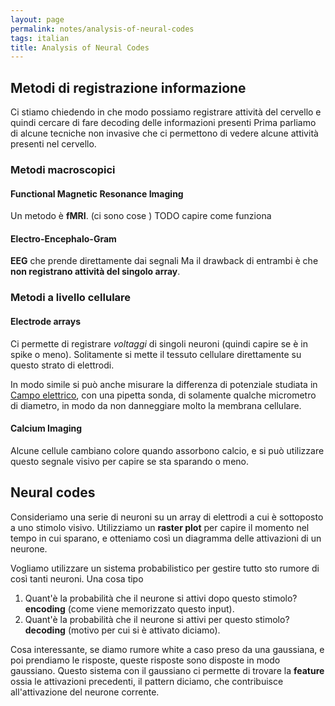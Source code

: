 ```yaml
---
layout: page
permalink: notes/analysis-of-neural-codes
tags: italian
title: Analysis of Neural Codes
---
```


## Metodi di registrazione informazione
Ci stiamo chiedendo in che modo possiamo registrare attività del cervello e quindi cercare di fare decoding delle informazioni presenti
Prima parliamo di alcune tecniche non invasive che ci permettono di vedere alcune attività presenti nel cervello.
### Metodi macroscopici
#### Functional Magnetic Resonance Imaging
Un metodo è **fMRI**. (ci sono cose ) TODO capire come funziona

#### Electro-Encephalo-Gram
**EEG** che prende direttamente dai segnali 
Ma il drawback di entrambi è che **non registrano attività del singolo array**.

### Metodi a livello cellulare
#### Electrode arrays
Ci permette di registrare *voltaggi* di singoli neuroni (quindi capire se è in spike o meno). Solitamente si mette il tessuto cellulare direttamente su questo strato di elettrodi.

In modo simile si può anche misurare la differenza di potenziale studiata in [Campo elettrico](/notes/campo-elettrico), con una pipetta sonda, di solamente qualche micrometro di diametro, in modo da non danneggiare molto la membrana cellulare.

#### Calcium Imaging
Alcune cellule cambiano colore quando assorbono calcio, e si può utilizzare questo segnale visivo per capire se sta sparando o meno.


## Neural codes

Consideriamo una serie di neuroni su un array di elettrodi a cui è sottoposto a uno stimolo visivo. 
Utilizziamo un **raster plot** per capire il momento nel tempo in cui sparano, e otteniamo così un diagramma delle attivazioni di un neurone.

Vogliamo utilizzare un sistema probabilistico per gestire tutto sto rumore di così tanti neuroni. Una cosa tipo
1. Quant'è la probabilità che il neurone si attivi dopo questo stimolo? **encoding** (come viene memorizzato questo input).
2. Quant'è la probabilità che il neurone si attivi per questo stimolo? **decoding** (motivo per cui si è attivato diciamo).


Cosa interessante, se diamo rumore white a caso preso da una gaussiana, e poi prendiamo le risposte, queste risposte sono disposte in modo gaussiano.
Questo sistema con il gaussiano ci permette di trovare la **feature** ossia le attivazioni precedenti, il pattern diciamo, che contribuisce all'attivazione del neurone corrente.